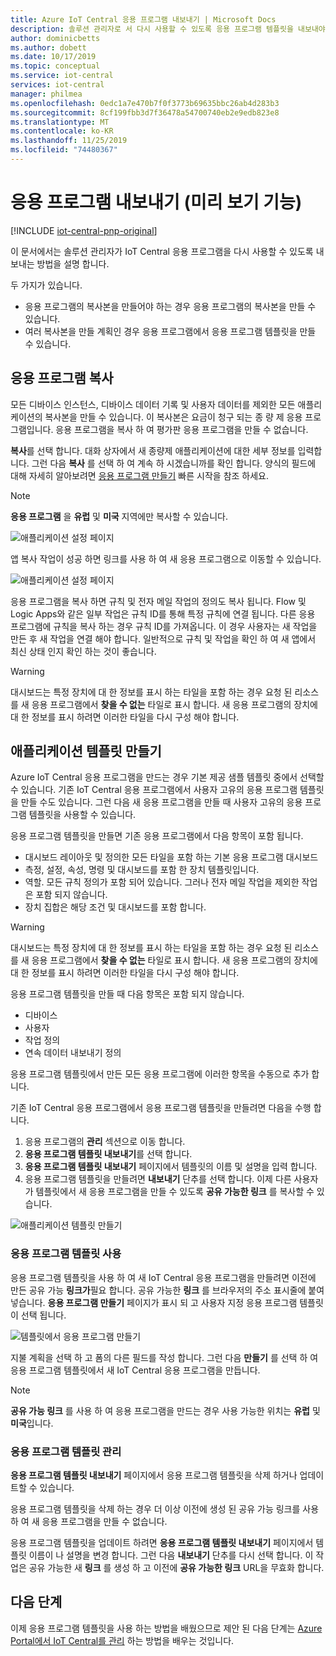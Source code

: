 ```yaml
---
title: Azure IoT Central 응용 프로그램 내보내기 | Microsoft Docs
description: 솔루션 관리자로 서 다시 사용할 수 있도록 응용 프로그램 템플릿을 내보내야 합니다.
author: dominicbetts
ms.author: dobett
ms.date: 10/17/2019
ms.topic: conceptual
ms.service: iot-central
services: iot-central
manager: philmea
ms.openlocfilehash: 0edc1a7e470b7f0f3773b69635bbc26ab4d283b3
ms.sourcegitcommit: 8cf199fbb3d7f36478a54700740eb2e9edb823e8
ms.translationtype: MT
ms.contentlocale: ko-KR
ms.lasthandoff: 11/25/2019
ms.locfileid: "74480367"
---
```

# <a name="export-your-application-preview-features"></a>응용 프로그램 내보내기 (미리 보기 기능)

[!INCLUDE [iot-central-pnp-original](../../../includes/iot-central-pnp-original-note.md)]

이 문서에서는 솔루션 관리자가 IoT Central 응용 프로그램을 다시 사용할 수 있도록 내보내는 방법을 설명 합니다.

두 가지가 있습니다.

- 응용 프로그램의 복사본을 만들어야 하는 경우 응용 프로그램의 복사본을 만들 수 있습니다.
- 여러 복사본을 만들 계획인 경우 응용 프로그램에서 응용 프로그램 템플릿을 만들 수 있습니다.

## <a name="copy-your-application"></a>응용 프로그램 복사

모든 디바이스 인스턴스, 디바이스 데이터 기록 및 사용자 데이터를 제외한 모든 애플리케이션의 복사본을 만들 수 있습니다. 이 복사본은 요금이 청구 되는 종 량 제 응용 프로그램입니다. 응용 프로그램을 복사 하 여 평가판 응용 프로그램을 만들 수 없습니다.

**복사**를 선택 합니다. 대화 상자에서 새 종량제 애플리케이션에 대한 세부 정보를 입력합니다. 그런 다음 **복사** 를 선택 하 여 계속 하 시겠습니까를 확인 합니다. 양식의 필드에 대해 자세히 알아보려면 [응용 프로그램 만들기](quick-deploy-iot-central.md) 빠른 시작을 참조 하세요.

> [!NOTE]
> **응용 프로그램** 을 **유럽** 및 **미국** 지역에만 복사할 수 있습니다.

![애플리케이션 설정 페이지](media/howto-use-app-templates/appcopy2.png)

앱 복사 작업이 성공 하면 링크를 사용 하 여 새 응용 프로그램으로 이동할 수 있습니다.

![애플리케이션 설정 페이지](media/howto-use-app-templates/appcopy3a.png)

응용 프로그램을 복사 하면 규칙 및 전자 메일 작업의 정의도 복사 됩니다. Flow 및 Logic Apps와 같은 일부 작업은 규칙 ID를 통해 특정 규칙에 연결 됩니다. 다른 응용 프로그램에 규칙을 복사 하는 경우 규칙 ID를 가져옵니다. 이 경우 사용자는 새 작업을 만든 후 새 작업을 연결 해야 합니다. 일반적으로 규칙 및 작업을 확인 하 여 새 앱에서 최신 상태 인지 확인 하는 것이 좋습니다.

> [!WARNING]
> 대시보드는 특정 장치에 대 한 정보를 표시 하는 타일을 포함 하는 경우 요청 된 리소스를 새 응용 프로그램에서 **찾을 수 없는** 타일로 표시 합니다. 새 응용 프로그램의 장치에 대 한 정보를 표시 하려면 이러한 타일을 다시 구성 해야 합니다.

## <a name="create-an-application-template"></a>애플리케이션 템플릿 만들기

Azure IoT Central 응용 프로그램을 만드는 경우 기본 제공 샘플 템플릿 중에서 선택할 수 있습니다. 기존 IoT Central 응용 프로그램에서 사용자 고유의 응용 프로그램 템플릿을 만들 수도 있습니다. 그런 다음 새 응용 프로그램을 만들 때 사용자 고유의 응용 프로그램 템플릿을 사용할 수 있습니다.

응용 프로그램 템플릿을 만들면 기존 응용 프로그램에서 다음 항목이 포함 됩니다.

- 대시보드 레이아웃 및 정의한 모든 타일을 포함 하는 기본 응용 프로그램 대시보드
- 측정, 설정, 속성, 명령 및 대시보드를 포함 한 장치 템플릿입니다.
- 역할. 모든 규칙 정의가 포함 되어 있습니다. 그러나 전자 메일 작업을 제외한 작업은 포함 되지 않습니다.
- 장치 집합은 해당 조건 및 대시보드를 포함 합니다.

> [!WARNING]
> 대시보드는 특정 장치에 대 한 정보를 표시 하는 타일을 포함 하는 경우 요청 된 리소스를 새 응용 프로그램에서 **찾을 수 없는** 타일로 표시 합니다. 새 응용 프로그램의 장치에 대 한 정보를 표시 하려면 이러한 타일을 다시 구성 해야 합니다.

응용 프로그램 템플릿을 만들 때 다음 항목은 포함 되지 않습니다.

- 디바이스
- 사용자
- 작업 정의
- 연속 데이터 내보내기 정의

응용 프로그램 템플릿에서 만든 모든 응용 프로그램에 이러한 항목을 수동으로 추가 합니다.

기존 IoT Central 응용 프로그램에서 응용 프로그램 템플릿을 만들려면 다음을 수행 합니다.

1. 응용 프로그램의 **관리** 섹션으로 이동 합니다.
1. **응용 프로그램 템플릿 내보내기**를 선택 합니다.
1. **응용 프로그램 템플릿 내보내기** 페이지에서 템플릿의 이름 및 설명을 입력 합니다.
1. 응용 프로그램 템플릿을 만들려면 **내보내기** 단추를 선택 합니다. 이제 다른 사용자가 템플릿에서 새 응용 프로그램을 만들 수 있도록 **공유 가능한 링크** 를 복사할 수 있습니다.

![애플리케이션 템플릿 만들기](media/howto-use-app-templates/create-template.png)

### <a name="use-an-application-template"></a>응용 프로그램 템플릿 사용

응용 프로그램 템플릿을 사용 하 여 새 IoT Central 응용 프로그램을 만들려면 이전에 만든 공유 가능 **링크가**필요 합니다. 공유 가능한 **링크** 를 브라우저의 주소 표시줄에 붙여 넣습니다. **응용 프로그램 만들기** 페이지가 표시 되 고 사용자 지정 응용 프로그램 템플릿이 선택 됩니다.

![템플릿에서 응용 프로그램 만들기](media/howto-use-app-templates/create-app.png)

지불 계획을 선택 하 고 폼의 다른 필드를 작성 합니다. 그런 다음 **만들기** 를 선택 하 여 응용 프로그램 템플릿에서 새 IoT Central 응용 프로그램을 만듭니다.

> [!NOTE]
> **공유 가능 링크** 를 사용 하 여 응용 프로그램을 만드는 경우 사용 가능한 위치는 **유럽** 및 **미국**입니다.

### <a name="manage-application-templates"></a>응용 프로그램 템플릿 관리

**응용 프로그램 템플릿 내보내기** 페이지에서 응용 프로그램 템플릿을 삭제 하거나 업데이트할 수 있습니다.

응용 프로그램 템플릿을 삭제 하는 경우 더 이상 이전에 생성 된 공유 가능 링크를 사용 하 여 새 응용 프로그램을 만들 수 없습니다.

응용 프로그램 템플릿을 업데이트 하려면 **응용 프로그램 템플릿 내보내기** 페이지에서 템플릿 이름이 나 설명을 변경 합니다. 그런 다음 **내보내기** 단추를 다시 선택 합니다. 이 작업은 공유 가능한 새 **링크** 를 생성 하 고 이전에 **공유 가능한 링크** URL을 무효화 합니다.

## <a name="next-steps"></a>다음 단계

이제 응용 프로그램 템플릿을 사용 하는 방법을 배웠으므로 제안 된 다음 단계는 [Azure Portal에서 IoT Central를 관리](../core/howto-manage-iot-central-from-portal.md?toc=/azure/iot-central/preview/toc.json&bc=/azure/iot-central/preview/breadcrumb/toc.json) 하는 방법을 배우는 것입니다.
